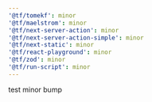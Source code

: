 ```yaml
---
'@tf/tomekf': minor
'@tf/maelstrom': minor
'@tf/next-server-action': minor
'@tf/next-server-action-simple': minor
'@tf/next-static': minor
'@tf/react-playground': minor
'@tf/zod': minor
'@tf/run-script': minor
---
```


test minor bump
